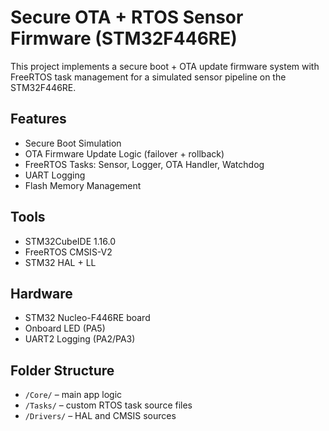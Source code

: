 # Secure OTA + RTOS Sensor Firmware (STM32F446RE)

This project implements a secure boot + OTA update firmware system with FreeRTOS task management for a simulated sensor pipeline on the STM32F446RE.

## Features
- Secure Boot Simulation
- OTA Firmware Update Logic (failover + rollback)
- FreeRTOS Tasks: Sensor, Logger, OTA Handler, Watchdog
- UART Logging
- Flash Memory Management

## Tools
- STM32CubeIDE 1.16.0
- FreeRTOS CMSIS-V2
- STM32 HAL + LL

## Hardware
- STM32 Nucleo-F446RE board
- Onboard LED (PA5)
- UART2 Logging (PA2/PA3)

## Folder Structure
- `/Core/` – main app logic
- `/Tasks/` – custom RTOS task source files
- `/Drivers/` – HAL and CMSIS sources
